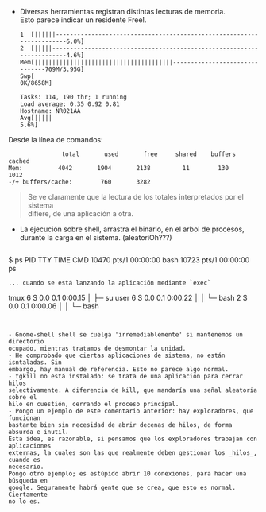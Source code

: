 
- Diversas herramientas registran distintas lecturas de memoria.  
  Esto parece indicar un residente Free!.  

  ~~~  
  1  [||||||----------------------------------------------------------------------6.0%]   
  2  [|||||-----------------------------------------------------------------------4.6%]   
  Mem[|||||||||||||||||||||||||||||||||||||||-------------------------------709M/3.95G]   
  Swp[                                                                        0K/8658M]   

  Tasks: 114, 190 thr; 1 running  
  Load average: 0.35 0.92 0.81  
  Hostname: NR021AA  
  Avg[|||||                                                                       5.6%]  
  ~~~  
Desde la línea de comandos:  

  ~~~  
                 total       used       free     shared    buffers     cached  
  Mem:          4042       1904       2138         11        130       1012  
  -/+ buffers/cache:        760       3282  
  
 ~~~  
> Se ve claramente que la lectura de los totales interpretados por el sistema  
> difiere, de una aplicación a otra.

- La ejecución sobre shell, arrastra el binario, en el arbol de procesos,  
  durante la carga en el sistema. (aleatoriOh???)  
  ~~~  
$ ps
  PID TTY          TIME CMD
10470 pts/1    00:00:00 bash
10723 pts/1    00:00:00 ps
  ~~~  
... cuando se está lanzando la aplicación mediante `exec`  
  ~~~  
tmux
6 S  0.0  0.1  0:00.15 │  ├─ su user
6 S  0.0  0.1  0:00.22 │  │  └─ bash
2 S  0.0  0.1  0:00.06 │  │     └─ bash
  ~~~   


- Gnome-shell shell se cuelga 'irremediablemente' si mantenemos un directorio  
  ocupado, mientras tratamos de desmontar la unidad.  
- He comprobado que ciertas aplicaciones de sistema, no están isntaladas. Sin 
  embargo, hay manual de referencia. Esto no parece algo normal.
  - tgkill no está instalado: se trata de una aplicación para cerrar hilos 
  selectivamente. A diferencia de kill, que mandaría una señal aleatoria sobre el  
  hilo en cuestión, cerrando el proceso principal.  
- Pongo un ejemplo de este comentario anterior: hay exploradores, que funcionan
  bastante bien sin necesidad de abrir decenas de hilos, de forma absurda e inutil.  
  Esta idea, es razonable, si pensamos que los exploradores trabajan con aplicaciones  
  externas, la cuales son las que realmente deben gestionar los _hilos_, cuando es  
  necesario. 
  Pongo otro ejemplo; es estúpido abrir 10 conexiones, para hacer una búsqueda en
  google. Seguramente habrá gente que se crea, que esto es normal. Ciertamente  
  no lo es.

